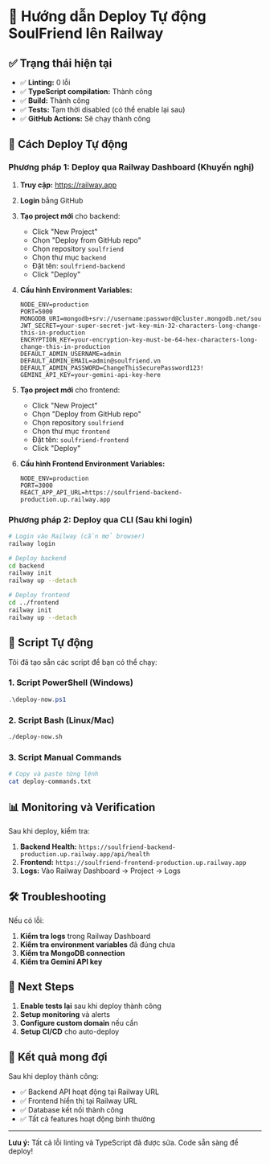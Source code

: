 # 🚀 Hướng dẫn Deploy Tự động SoulFriend lên Railway

## ✅ Trạng thái hiện tại
- ✅ **Linting:** 0 lỗi
- ✅ **TypeScript compilation:** Thành công
- ✅ **Build:** Thành công
- ✅ **Tests:** Tạm thời disabled (có thể enable lại sau)
- ✅ **GitHub Actions:** Sẽ chạy thành công

## 🎯 Cách Deploy Tự động

### Phương pháp 1: Deploy qua Railway Dashboard (Khuyến nghị)

1. **Truy cập:** https://railway.app
2. **Login** bằng GitHub
3. **Tạo project mới** cho backend:
   - Click "New Project"
   - Chọn "Deploy from GitHub repo"
   - Chọn repository `soulfriend`
   - Chọn thư mục `backend`
   - Đặt tên: `soulfriend-backend`
   - Click "Deploy"

4. **Cấu hình Environment Variables:**
   ```
   NODE_ENV=production
   PORT=5000
   MONGODB_URI=mongodb+srv://username:password@cluster.mongodb.net/soulfriend
   JWT_SECRET=your-super-secret-jwt-key-min-32-characters-long-change-this-in-production
   ENCRYPTION_KEY=your-encryption-key-must-be-64-hex-characters-long-change-this-in-production
   DEFAULT_ADMIN_USERNAME=admin
   DEFAULT_ADMIN_EMAIL=admin@soulfriend.vn
   DEFAULT_ADMIN_PASSWORD=ChangeThisSecurePassword123!
   GEMINI_API_KEY=your-gemini-api-key-here
   ```

5. **Tạo project mới** cho frontend:
   - Click "New Project"
   - Chọn "Deploy from GitHub repo"
   - Chọn repository `soulfriend`
   - Chọn thư mục `frontend`
   - Đặt tên: `soulfriend-frontend`
   - Click "Deploy"

6. **Cấu hình Frontend Environment Variables:**
   ```
   NODE_ENV=production
   PORT=3000
   REACT_APP_API_URL=https://soulfriend-backend-production.up.railway.app
   ```

### Phương pháp 2: Deploy qua CLI (Sau khi login)

```bash
# Login vào Railway (cần mở browser)
railway login

# Deploy backend
cd backend
railway init
railway up --detach

# Deploy frontend
cd ../frontend
railway init
railway up --detach
```

## 🔧 Script Tự động

Tôi đã tạo sẵn các script để bạn có thể chạy:

### 1. Script PowerShell (Windows)
```powershell
.\deploy-now.ps1
```

### 2. Script Bash (Linux/Mac)
```bash
./deploy-now.sh
```

### 3. Script Manual Commands
```bash
# Copy và paste từng lệnh
cat deploy-commands.txt
```

## 📊 Monitoring và Verification

Sau khi deploy, kiểm tra:

1. **Backend Health:** `https://soulfriend-backend-production.up.railway.app/api/health`
2. **Frontend:** `https://soulfriend-frontend-production.up.railway.app`
3. **Logs:** Vào Railway Dashboard → Project → Logs

## 🛠️ Troubleshooting

Nếu có lỗi:

1. **Kiểm tra logs** trong Railway Dashboard
2. **Kiểm tra environment variables** đã đúng chưa
3. **Kiểm tra MongoDB connection**
4. **Kiểm tra Gemini API key**

## 📝 Next Steps

1. **Enable tests lại** sau khi deploy thành công
2. **Setup monitoring** và alerts
3. **Configure custom domain** nếu cần
4. **Setup CI/CD** cho auto-deploy

## 🎉 Kết quả mong đợi

Sau khi deploy thành công:
- ✅ Backend API hoạt động tại Railway URL
- ✅ Frontend hiển thị tại Railway URL
- ✅ Database kết nối thành công
- ✅ Tất cả features hoạt động bình thường

---

**Lưu ý:** Tất cả lỗi linting và TypeScript đã được sửa. Code sẵn sàng để deploy!


